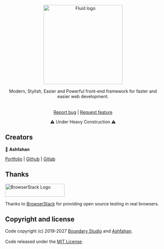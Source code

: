 <p align="center">
  <a href="https://github.com/boundary-studio/Fluid/tree/master/dist">
    <img src="http://ashfahan.com/fluid/logo.svg" alt="Fluid logo" width="256" height="256">
  </a>
</p>

<p align="center">
  Modern, Stylish, Easier and Powerful front-end framework for faster and easier web development.
  <br>
  <br>
  <br>
  <a href="https://github.com/boundary-studio/fluid/issues/new?template=bug.md">Report bug</a>
  |
  <a href="https://github.com/boundary-studio/fluid/issues/new?template=feature.md&labels=feature">Request feature</a>
</p>

<p align="center">
 ⚠️ Under Heavy Construction ⚠️
</p>

## Creators

👷 **Ashfahan**

[Portfolio](https://ashfahan.com)
|
[Github](https://github.com/ashfahan)
|
[Gitlab](https://gitlab.com/ashfahan)

## Thanks

<a href="https://www.browserstack.com/">
  <img src="https://live.browserstack.com/images/opensource/browserstack-logo.svg" alt="BrowserStack Logo" width="192" height="42">
</a>

Thanks to [BrowserStack](https://www.browserstack.com/) for providing open source testing in real browsers.

## Copyright and license

Code copyright (c) 2019-2027 [Boundary Studio](https://boundarystudio.com) and [Ashfahan](https://Ashfahan.com).
<br>
<br>
Code released under the [MIT License](https://github.com/boundary-studio/Fluid/blob/master/LICENSE).
